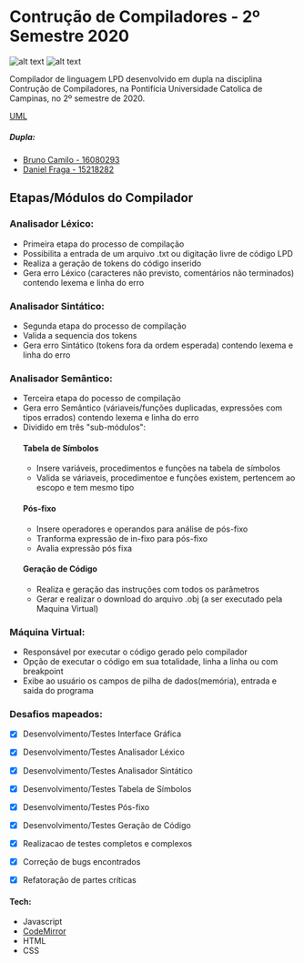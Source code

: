 # **Contrução de Compiladores - 2º Semestre 2020**

![alt text](https://img.shields.io/badge/backend-Ok!-brightgreen) ![alt text](https://img.shields.io/badge/frontend-Ok!-brightgreen)


Compilador de linguagem LPD desenvolvido em dupla na disciplina Contrução de Compiladores, na Pontifícia Universidade Catolica de Campinas, no 2º semestre de 2020.

[UML](https://google.com)
##### Dupla:
  - [Bruno Camilo - 16080293](https://www.linkedin.com/in/bruno-camilo-silv%C3%A9rio-546067159/)
  - [Daniel Fraga - 15218282](https://www.linkedin.com/in/daniel-a-fraga/)
 


## Etapas/Módulos do Compilador
### Analisador Léxico:
- Primeira etapa do processo de compilação
- Possibilita a entrada de um arquivo .txt ou digitação livre de código LPD
- Realiza a geração de tokens do código inserido
- Gera erro Léxico (caracteres não previsto, comentários não terminados) contendo lexema e linha do erro


### Analisador Sintático:
- Segunda etapa do processo de compilação
- Valida a sequencia dos tokens
- Gera erro Sintático (tokens fora da ordem esperada) contendo lexema e linha do erro


### Analisador Semântico:
- Terceira etapa do pocesso de compilação
- Gera erro Semântico (váriaveis/funções duplicadas, expressões com tipos errados) contendo lexema e linha do erro
- Dividido em três "sub-módulos":
  #### Tabela de Símbolos
    - Insere variáveis, procedimentos e funções na tabela de símbolos
    - Valida se váriaveis, procedimentoe e funções existem, pertencem ao escopo e tem mesmo tipo
  #### Pós-fixo
    - Insere operadores e operandos para análise de pós-fixo
    - Tranforma expressão de in-fixo para pós-fixo
    - Avalia expressão pós fixa
  #### Geração de Código
    - Realiza e geração das instruções com todos os parâmetros
    - Gerar e realizar o download do arquivo .obj (a ser executado pela Maquina Virtual)


### Máquina Virtual:
- Responsável por executar o código gerado pelo compilador
- Opção de executar o código em sua totalidade, linha a linha ou com breakpoint
- Exibe ao usuário os campos de pilha de dados(memória), entrada e saida do programa


### Desafios mapeados:
  - [x] Desenvolvimento/Testes Interface Gráfica
  - [x] Desenvolvimento/Testes Analisador Léxico
  - [x] Desenvolvimento/Testes Analisador Sintático
  - [x] Desenvolvimento/Testes Tabela de Símbolos
  - [x] Desenvolvimento/Testes Pós-fixo
  - [x] Desenvolvimento/Testes Geração de Código
  - [x] Realizacao de testes completos e complexos
  - [x] Correção de bugs encontrados
  - [x] Refatoração de partes críticas
  

#### Tech:
- Javascript
- [CodeMirror](https://codemirror.net/)
- HTML
- CSS
